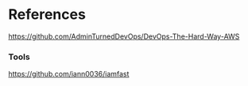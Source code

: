 # References

https://github.com/AdminTurnedDevOps/DevOps-The-Hard-Way-AWS

### Tools

https://github.com/iann0036/iamfast
